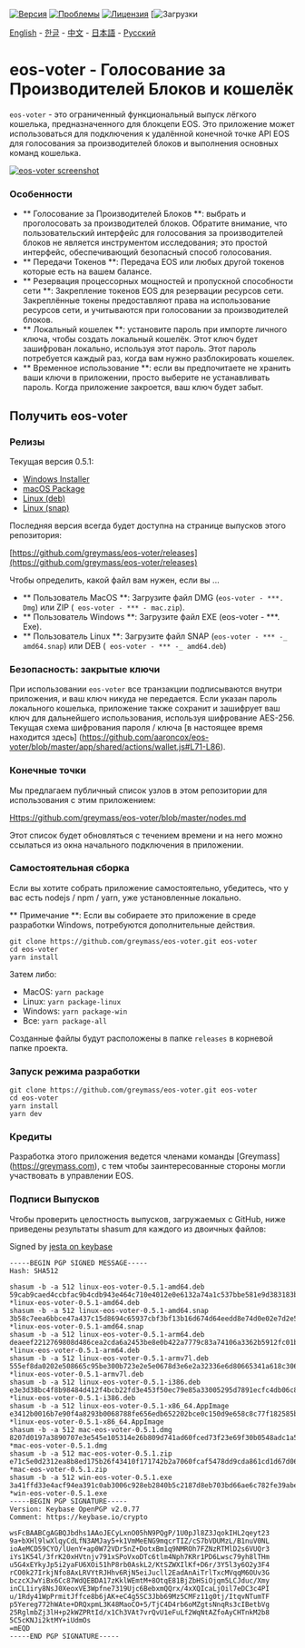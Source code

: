 [![Версия](https://img.shields.io/github/release/greymass/eos-voter/all.svg)](https://github.com/greymass/eos-voter/releases)
[![Проблемы](https://img.shields.io/github/issues/greymass/eos-voter.svg)](https://github.com/greymass/eos-voter/issues)
[![Лицензия](https://img.shields.io/badge/license-MIT-blue.svg)](https://raw.githubusercontent.com/greymass/eos-voter/master/LICENSE)
[![Загрузки](https://img.shields.io/github/downloads/greymass/eos-voter/total.svg)

[English](https://github.com/greymass/eos-voter/blob/master/README.md) - [한글](https://github.com/greymass/eos-voter/blob/master/README.kr.md) - [中文](https://github.com/greymass/eos-voter/blob/master/README.zh.md) - [日本語](https://github.com/greymass/eos-voter/blob/master/README.ja.md) - [Русский](https://github.com/greymass/eos-voter/blob/master/README.ru.md)

# eos-voter - Голосование за Производителей Блоков и кошелёк

`eos-voter` - это ограниченный функциональный выпуск лёгкого кошелька, предназначенного для блокцепи EOS. Это приложение может использоваться для подключения к удалённой конечной точке API EOS для голосования за производителей блоков и выполнения основных команд кошелька.


[![eos-voter screenshot](https://raw.githubusercontent.com/greymass/eos-voter/master/eos-voter.png)](https://raw.githubusercontent.com/greymass/eos-voter/master/eos-voter.png)

### Особенности

- ** Голосование за Производителей Блоков **: выбрать и проголосовать за производителей блоков. Обратите внимание, что пользовательский интерфейс для голосования за производителей блоков не является инструментом исследования; это простой интерфейс, обеспечивающий безопасный способ голосования.
- ** Передачи Токенов **: Передача EOS или любых другой токенов которые есть на вашем балансе.
- ** Резервация процессорных мощностей и пропускной способности сети **: Закрепление токенов EOS для резервации ресурсов сети. Закреплённые токены предоставляют права на использование ресурсов сети, и учитываются при голосовании за производителей блоков.
- ** Локальный кошелек **: установите пароль при импорте личного ключа, чтобы создать локальный кошелёк. Этот ключ будет зашифрован локально, используя этот пароль. Этот пароль потребуется каждый раз, когда вам нужно разблокировать кошелек.
- ** Временное использование **: если вы предпочитаете не хранить ваши ключи в приложении, просто выберите не устанавливать пароль. Когда приложение закроется, ваш ключ будет забыт.

## Получить eos-voter

### Релизы

Текущая версия 0.5.1:

- [Windows Installer](https://github.com/greymass/eos-voter/releases/download/v0.5.1/win-eos-voter-0.5.1.exe)
- [macOS Package](https://github.com/greymass/eos-voter/releases/download/v0.5.1/mac-eos-voter-0.5.1.dmg)
- [Linux (deb)](https://github.com/greymass/eos-voter/releases/download/v0.5.1/linux-eos-voter-0.5.1-amd64.deb)
- [Linux (snap)](https://github.com/greymass/eos-voter/releases/download/v0.5.1/linux-eos-voter-0.5.1-amd64.snap)

Последняя версия всегда будет доступна на странице выпусков этого репозитория:

[https://github.com/greymass/eos-voter/releases](https://github.com/greymass/eos-voter/releases)

Чтобы определить, какой файл вам нужен, если вы ...

- ** Пользователь MacOS **: Загрузите файл DMG (`eos-voter - ***. Dmg`) или ZIP (` eos-voter - *** - mac.zip`).
- ** Пользователь Windows **: Загрузите файл EXE (eos-voter - ***. Exe).
- ** Пользователь Linux **: Загрузите файл SNAP (`eos-voter - *** -_ amd64.snap`) или DEB (` eos-voter - *** -_ amd64.deb`)

### Безопасность: закрытые ключи

При использовании `eos-voter` все транзакции подписываются внутри приложения, и ваш ключ никуда не передается. Если указан пароль локального кошелька, приложение также сохранит и зашифрует ваш ключ для дальнейшего использования, используя шифрование AES-256. Текущая схема шифрования пароля / ключа [в настоящее время находится здесь] (https://github.com/aaroncox/eos-voter/blob/master/app/shared/actions/wallet.js#L71-L86).

### Конечные точки

Мы предлагаем публичный список узлов в этом репозитории для использования с этим приложением:

[Https://github.com/greymass/eos-voter/blob/master/nodes.md](https://github.com/greymass/eos-voter/blob/master/nodes.md)

Этот список будет обновляться с течением времени и на него можно ссылаться из окна начального подключения в приложении.

### Самостоятельная сборка

Если вы хотите собрать приложение самостоятельно, убедитесь, что у вас есть nodejs / npm / yarn, уже установленные локально.

** Примечание **: Если вы собираете это приложение в среде разработки Windows, потребуются дополнительные действия.

```
git clone https://github.com/greymass/eos-voter.git eos-voter
cd eos-voter
yarn install
```

Затем либо:

- MacOS: `yarn package`
- Linux: `yarn package-linux`
- Windows: `yarn package-win`
- Все: `yarn package-all`

Созданные файлы будут расположены в папке `releases` в корневой папке проекта.

### Запуск режима разработки

```
git clone https://github.com/greymass/eos-voter.git eos-voter
cd eos-voter
yarn install
yarn dev
```

### Кредиты

Разработка этого приложения ведется членами команды [Greymass] (https://greymass.com), с тем чтобы заинтересованные стороны могли участвовать в управлении EOS.

### Подписи Выпусков

Чтобы проверить целостность выпусков, загружаемых с GitHub, ниже приведены результаты shasum для каждого из двоичных файлов:

Signed by [jesta on keybase](https://keybase.io/jesta)

```
-----BEGIN PGP SIGNED MESSAGE-----
Hash: SHA512

shasum -b -a 512 linux-eos-voter-0.5.1-amd64.deb
59cab9caed4ccbfac9b4cdb943e464c710e4012e0e6132a74a1c537bbe581e9d383183bf02aef026834753067a48ce04fb0341175fe2ffeaf67d0be9eac0b481 *linux-eos-voter-0.5.1-amd64.deb
shasum -b -a 512 linux-eos-voter-0.5.1-amd64.snap
3b58c7eea6bbce47a437c15d8694c65937cbf3bf13b16d674d64eedd8e74d0e02e7d2e5f52094cbff93e97da1be53599104ce7c12cc81d0f2e93cc2411598e0e *linux-eos-voter-0.5.1-amd64.snap
shasum -b -a 512 linux-eos-voter-0.5.1-arm64.deb
deaeef2212769808d486cea2cda6a2453be8e0b422a7779c83a74106a3362b5912fc01be44df07f5a74da0023c304eeace188592f4dfdd38f8f7d980b55516bf *linux-eos-voter-0.5.1-arm64.deb
shasum -b -a 512 linux-eos-voter-0.5.1-armv7l.deb
555ef8da0202e508665c95be300b723e2e5e0678d3e6e2a32336e6d80665341a618c30688a40db6bf1eabc7496f0b10780ff4b16888736520c5755a4556bf2d7 *linux-eos-voter-0.5.1-armv7l.deb
shasum -b -a 512 linux-eos-voter-0.5.1-i386.deb
e3e3d38bc4f8b98484d412f4bcb22fd3e453f50ec79e85a33005295d7891ecfc4db06c81054ddc6843a399bec727917808629e42acd3277fe2ce835d0a880bc4 *linux-eos-voter-0.5.1-i386.deb
shasum -b -a 512 linux-eos-voter-0.5.1-x86_64.AppImage
e3412b0016b7e90f4a8293b0068788fe656edb652202bce0c150d9e658c8c77f182585bdbd10b995d31c495d818c65ab7140230c1766db44f688d25013f6e50c *linux-eos-voter-0.5.1-x86_64.AppImage
shasum -b -a 512 mac-eos-voter-0.5.1.dmg
8207d0197a3890707e3e545e105314e26b809d741ad60fced73f23e69f30b0548adc1a5ac8cc1c6b65d5d1f93e812dd2f9b8be40495c4c7df788a2d36050e838 *mac-eos-voter-0.5.1.dmg
shasum -b -a 512 mac-eos-voter-0.5.1.zip
e71c5e0d2312ea8b8ed175b26f43410f171742b2a7060fcaf5478dd9cda861cd1d67d06600b266c517b11118a5bbcaaa8ce470bb2d6bfbe118c0836ef88506e2 *mac-eos-voter-0.5.1.zip
shasum -b -a 512 win-eos-voter-0.5.1.exe
3a41ffd33e4acf94ea391c0ab3006c928eb2840b5c2187d8eb703bd66ae6c782fe39abeccb959638a7c7ea895e13f5c7277bab85cbf574b54249488694c571e5 *win-eos-voter-0.5.1.exe
-----BEGIN PGP SIGNATURE-----
Version: Keybase OpenPGP v2.0.77
Comment: https://keybase.io/crypto

wsFcBAABCgAGBQJbdhs1AAoJECyLxnO05hN9PQgP/1U0pJl8Z3JqokIHL2qeyt23
9a+bXHl9lwXlqyCdLfN3AMJay5+k1VmMeENG9mqcrTIZ/cS7bVDUMzL/B1nuV0NL
ioAeMCD59CYO/lUenY+ap0W72VDr5nZ+DotxBm1q9NMROh7FZNzRTMlD2s6VUQr3
iYs1K54l/3frK20xHVtnjv791xSPoVxoDTc6tlm4Nph7KRr1PD6Lwsc79yh8lTHm
u5G4xEYkyJp5i2yaFU6XOi51hP8rb0AskL2/KtSZWXIlKf+D6r/3Y5l3y6O2y3F4
rCO0k27IrkjNfo8AxLRVYtRJHhv6RjN5eiJucll2EadAnAiTrlTxcMVqqM6OUv3G
bczcXJwYiBx6Cc87WdQEBDA17zKklWEmtM+8OtqE81BjZbHSiOjqm5LCJduc/Xmy
inCL1iry8NsJ0XeoxVE3Wpfne7319Ujc6BebxmQQrx/4xXQIcaLjOil7eDC3c4PI
u/1Rdy41WpPrmitJffce8b6jAK+eC4g5SC3Jbb69Mz5CMFz11g0tj/ItqvNTumTF
p5Yereg772hWAte+DRQxpmL3K48MaoCO+5/TjC4D4rb6oMZgtsNnqRs3cIBetbVg
25RglmbZj3lH+p2kWZPRtId/x1Ch3VAt7vrQvU1eFuLf2WqNtAZfoAyCHTnkM2b8
5C5cKNJi2ktMY+iUdmOs
=mEQD
-----END PGP SIGNATURE-----
```
